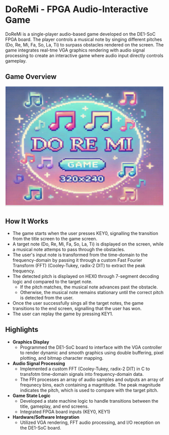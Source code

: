 # DoReMi - FPGA Audio-Interactive Game

DoReMi is a single-player audio-based game developed on the DE1-SoC FPGA board. The player controls a musical note by singing different pitches (Do, Re, Mi, Fa, So, La, Ti) to surpass obstacles rendered on the screen. The game integrates real-tme VGA graphics rendering with audio signal processing to create an interactive game where audio input directly controls gameplay. 

## Game Overview
![Game Title Screen](title_screen.jpeg)

## How It Works
- The game starts when the user presses KEY0, signalling the transition from the title screen to the game screen.
- A target note (Do, Re, Mi, Fa, So, La, Ti) is displayed on the screen, while a musical note attemps to pass through the obstacles.
- The user's input note is transformed from the time-domain to the frequency-domain by passing it through a custom Fast Fourier Transform (FFT) (Cooley-Tukey, radix-2 DIT) to extract the peak frequency.
- The detected pitch is displayed on HEX0 through 7-segment decoding logic and compared to the target note.
    - If the pitch matches, the musical note advances past the obstacle.
    - Otherwise, the musical note remains stationary until the correct pitch is detected from the user.
- Once the user successfully sings all the target notes, the game transitions to the end screen, signalling that the user has won.
- The user can replay the game by pressing KEY1.

## Highlights
- **Graphics Display**
  - Programmed the DE1-SoC board to interface with the VGA controller to render dynamic and smooth graphics using double buffering, pixel plotting, and bitmap character mapping.
- **Audio Signal Processing**
  - Implemented a custom FFT (Cooley-Tukey, radix-2 DIT) in C to transfotm time-domain signals into frequency-domain data.
  - The FFt processes an array of audio samples and outputs an array of frequnecy bins, each containing a magntitude. The peak magnitude indicates the pitch, which is used to compare with the target pitch.
- **Game State Logic**
  - Developed a state machine logic to handle transitions between the title, gameplay, and end screens.
  - Integrated FPGA board inputs (KEY0, KEY1)
- **Hardware/Software Integration**
  - Utilized VGA rendering, FFT audio processing, and I/O reception on the DE1-SoC board.
